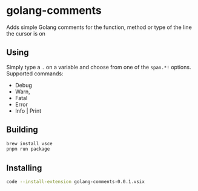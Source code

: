 # golang-comments

Adds simple Golang comments for the function, method or type of the line the cursor is on

## Using

Simply type a `.` on a variable and choose from one of the `span.*!` options. Supported commands:

* Debug
* Warn,
* Fatal
* Error
* Info | Print

## Building

``` bash
brew install vsce
pnpm run package
```

## Installing

``` bash
code --install-extension golang-comments-0.0.1.vsix
```
